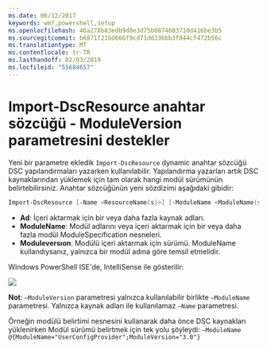 ```yaml
---
ms.date: 06/12/2017
keywords: wmf,powershell,setup
ms.openlocfilehash: 46a278b83edb9d8e3d75b0874603710d416be3b5
ms.sourcegitcommit: b6871f21bd666f9cd71dd336bb3f844cf472b56c
ms.translationtype: MT
ms.contentlocale: tr-TR
ms.lasthandoff: 02/03/2019
ms.locfileid: "55684657"
---
```

# <a name="import-dscresource-keyword-supports--moduleversion-parameter"></a>Import-DscResource anahtar sözcüğü - ModuleVersion parametresini destekler

Yeni bir parametre ekledik `Import-DscResource` dynamic anahtar sözcüğü DSC yapılandırmaları yazarken kullanılabilir. Yapılandırma yazarları artık DSC kaynaklarından yüklemek için tam olarak hangi modül sürümünün belirtebilirsiniz. Anahtar sözcüğünün yeni sözdizimi aşağıdaki gibidir:

```powershell
Import-DscResource [-Name <ResourceName(s)>] [-ModuleName <ModuleName(s)>] [-ModuleVersion <ModuleVersion>]
```

* **Ad**: İçeri aktarmak için bir veya daha fazla kaynak adları.
* **ModuleName**: Modül adlarını veya içeri aktarmak için bir veya daha fazla modül ModuleSpecification nesneleri.
* **Moduleversıon**: Modülü içeri aktarmak için sürümü. ModuleName kullandıysanız, yalnızca bir modül adına göre temsil etmelidir.

Windows PowerShell ISE'de, IntelliSense ile gösterilir:

![](../images/Import-DscResource-Modversion.jpg)

**Not**: `–ModuleVersion` parametresi yalnızca kullanılabilir birlikte `–ModuleName` parametresi. Yalnızca kaynak adları ile kullanılamaz `–Name` parametresi.

Örneğin modülü belirtimi nesnesini kullanarak daha önce DSC kaynakları yüklenirken Modül sürümü belirtmek için tek yolu şöyleydi: `–ModuleName @{ModuleName="UserConfigProvider";ModuleVersion="3.0"}`
